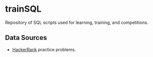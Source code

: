# trainSQL

Repository of SQL scripts used for learning, training, and competitions.

## Data Sources
- [HackerRank](https://www.hackerrank.com/domains/sql?badge_type=sql) practice problems.
